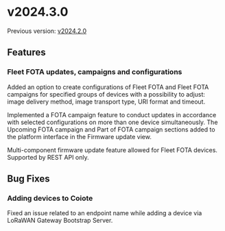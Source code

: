 # v2024.3.0

Previous version: [v2024.2.0](v2024.2.0.md)

## Features

### Fleet FOTA updates, campaigns and configurations
Added an option to create configurations of Fleet FOTA and Fleet FOTA campaigns for specified groups of devices with a possibility to adjust: image delivery method, image transport type, URI format and timeout.

Implemented a FOTA campaign feature to conduct updates in accordance with selected configurations on more than one device simultaneously. The Upcoming FOTA campaign and Part of FOTA campaign sections added to the platform interface in the Firmware update view.

Multi-component firmware update feature allowed for Fleet FOTA devices. Supported by REST API only. 

## Bug Fixes

### Adding devices to Coiote
Fixed an issue related to an endpoint name while adding a device via LoRaWAN Gateway Bootstrap Server.
